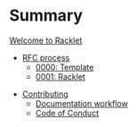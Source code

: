 # Summary

<!-- index.md is copied from the top-level README.md -->
[Welcome to Racklet](index.md)

<!--
    rfcs/index.md is for now a symlink to rfcs/README.md until
    https://github.com/Michael-F-Bryan/mdbook-linkcheck/issues/48 is resolved
-->

- [RFC process](rfcs/README.md)
  - [0000: Template](rfcs/0000-rfc-template.md)
  - [0001: Racklet](rfcs/0001-high-level-architecture.md)

<!--
    CONTRIBUTING.md is a copy of to the top-level CONTRIBUTING.md (can't symlink outside of docs/ as per linkcheck)
    CODE_OF_CONDUCT.md is a copy of to the top-level CODE_OF_CONDUCT.md (can't symlink outside of docs/ as per linkcheck)
    CONTRIBUTING.md links to LICENSE, hence we also copy that file over to the site (to not have a broken link). However, it is not displayed on the website, but instead available as a downloaded file.
    mdbook.md is a symlink to the README.md of this docs/ directory as mdbook.html better describes the page contents
-->

- [Contributing](CONTRIBUTING.md)
  - [Documentation workflow](mdbook.md)
  - [Code of Conduct](CODE_OF_CONDUCT.md)
